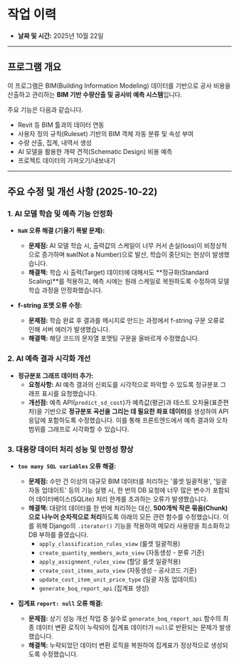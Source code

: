 # 작업 이력

- **날짜 및 시간:** 2025년 10월 22일

---

## 프로그램 개요

이 프로그램은 BIM(Building Information Modeling) 데이터를 기반으로 공사 비용을 산출하고 관리하는 **BIM 기반 수량산출 및 공사비 예측 시스템**입니다.

주요 기능은 다음과 같습니다.
- Revit 등 BIM 툴과의 데이터 연동
- 사용자 정의 규칙(Ruleset) 기반의 BIM 객체 자동 분류 및 속성 부여
- 수량 산출, 집계, 내역서 생성
- AI 모델을 활용한 개략 견적(Schematic Design) 비용 예측
- 프로젝트 데이터의 가져오기/내보내기

---

## 주요 수정 및 개선 사항 (2025-10-22)

### 1. AI 모델 학습 및 예측 기능 안정화

- **`NaN` 오류 해결 (기울기 폭발 문제):**
  - **문제점:** AI 모델 학습 시, 출력값의 스케일이 너무 커서 손실(loss)이 비정상적으로 증가하며 `NaN`(Not a Number)으로 발산, 학습이 중단되는 현상이 발생했습니다.
  - **해결책:** 학습 시 출력(Target) 데이터에 대해서도 **정규화(Standard Scaling)**를 적용하고, 예측 시에는 원래 스케일로 복원하도록 수정하여 모델 학습 과정을 안정화했습니다.

- **f-string 포맷 오류 수정:**
  - **문제점:** 학습 완료 후 결과를 메시지로 만드는 과정에서 f-string 구문 오류로 인해 서버 에러가 발생했습니다.
  - **해결책:** 해당 코드의 문자열 포맷팅 구문을 올바르게 수정했습니다.

### 2. AI 예측 결과 시각화 개선

- **정규분포 그래프 데이터 추가:**
  - **요청사항:** AI 예측 결과의 신뢰도를 시각적으로 파악할 수 있도록 정규분포 그래프 표시를 요청했습니다.
  - **개선점:** 예측 API(`predict_sd_cost`)가 예측값(평균)과 테스트 오차율(표준편차)을 기반으로 **정규분포 곡선을 그리는 데 필요한 좌표 데이터**를 생성하여 API 응답에 포함하도록 수정했습니다. 이를 통해 프론트엔드에서 예측 결과와 오차 범위를 그래프로 시각화할 수 있습니다.

### 3. 대용량 데이터 처리 성능 및 안정성 향상

- **`too many SQL variables` 오류 해결:**
  - **문제점:** 수만 건 이상의 대규모 BIM 데이터를 처리하는 '룰셋 일괄적용', '일괄 자동 업데이트' 등의 기능 실행 시, 한 번의 DB 요청에 너무 많은 변수가 포함되어 데이터베이스(SQLite) 처리 한계를 초과하는 오류가 발생했습니다.
  - **해결책:** 대량의 데이터를 한 번에 처리하는 대신, **500개씩 작은 묶음(Chunk)으로 나누어 순차적으로 처리**하도록 아래의 모든 관련 함수를 수정했습니다. 이를 위해 Django의 `.iterator()` 기능을 적용하여 메모리 사용량을 최소화하고 DB 부하를 줄였습니다.
    - `apply_classification_rules_view` (룰셋 일괄적용)
    - `create_quantity_members_auto_view` (자동생성 - 분류 기준)
    - `apply_assignment_rules_view` (할당 룰셋 일괄적용)
    - `create_cost_items_auto_view` (자동생성 - 공사코드 기준)
    - `update_cost_item_unit_price_type` (일괄 자동 업데이트)
    - `generate_boq_report_api` (집계표 생성)

- **집계표 `report: null` 오류 해결:**
  - **문제점:** 상기 성능 개선 작업 중 실수로 `generate_boq_report_api` 함수의 최종 데이터 변환 로직이 누락되어 집계표 데이터가 `null`로 반환되는 문제가 발생했습니다.
  - **해결책:** 누락되었던 데이터 변환 로직을 복원하여 집계표가 정상적으로 생성되도록 수정했습니다.
